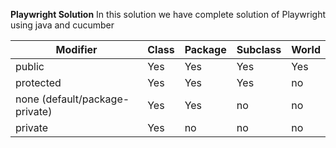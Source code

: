 **Playwright Solution**
In this solution we have complete solution of Playwright using java and cucumber
<!-- TABLE_GENERATE_START -->
| Modifier |    Class|  Package | Subclass | World |
|---------|------| -------- |--------  |-------|
| public |  Yes |  Yes |  Yes |  Yes |
| protected |  Yes | Yes | Yes |  no |
| none (default/package-private) | Yes  |   Yes | no |  no |
| private |  Yes | no | no | no |
